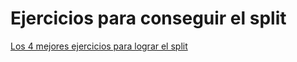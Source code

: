 # Ejercicios para conseguir el split

[Los 4 mejores ejercicios para lograr el split](https://mejorconsalud.as.com/fitness/musculacion/rutinas/los-4-mejores-ejercicios-para-lograr-el-split/)
